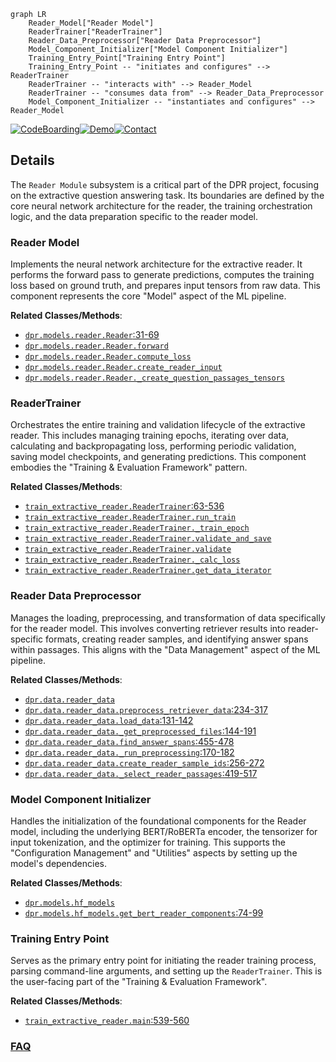 ```mermaid
graph LR
    Reader_Model["Reader Model"]
    ReaderTrainer["ReaderTrainer"]
    Reader_Data_Preprocessor["Reader Data Preprocessor"]
    Model_Component_Initializer["Model Component Initializer"]
    Training_Entry_Point["Training Entry Point"]
    Training_Entry_Point -- "initiates and configures" --> ReaderTrainer
    ReaderTrainer -- "interacts with" --> Reader_Model
    ReaderTrainer -- "consumes data from" --> Reader_Data_Preprocessor
    Model_Component_Initializer -- "instantiates and configures" --> Reader_Model
```

[![CodeBoarding](https://img.shields.io/badge/Generated%20by-CodeBoarding-9cf?style=flat-square)](https://github.com/CodeBoarding/GeneratedOnBoardings)[![Demo](https://img.shields.io/badge/Try%20our-Demo-blue?style=flat-square)](https://www.codeboarding.org/demo)[![Contact](https://img.shields.io/badge/Contact%20us%20-%20contact@codeboarding.org-lightgrey?style=flat-square)](mailto:contact@codeboarding.org)

## Details

The `Reader Module` subsystem is a critical part of the DPR project, focusing on the extractive question answering task. Its boundaries are defined by the core neural network architecture for the reader, the training orchestration logic, and the data preparation specific to the reader model.

### Reader Model
Implements the neural network architecture for the extractive reader. It performs the forward pass to generate predictions, computes the training loss based on ground truth, and prepares input tensors from raw data. This component represents the core "Model" aspect of the ML pipeline.


**Related Classes/Methods**:

- <a href="https://github.com/facebookresearch/DPR/blob/main/dpr/models/reader.py#L31-L69" target="_blank" rel="noopener noreferrer">`dpr.models.reader.Reader`:31-69</a>
- <a href="https://github.com/facebookresearch/DPR/blob/main/dpr/models/reader.py" target="_blank" rel="noopener noreferrer">`dpr.models.reader.Reader.forward`</a>
- <a href="https://github.com/facebookresearch/DPR/blob/main/dpr/models/reader.py" target="_blank" rel="noopener noreferrer">`dpr.models.reader.Reader.compute_loss`</a>
- <a href="https://github.com/facebookresearch/DPR/blob/main/dpr/models/reader.py" target="_blank" rel="noopener noreferrer">`dpr.models.reader.Reader.create_reader_input`</a>
- <a href="https://github.com/facebookresearch/DPR/blob/main/dpr/models/reader.py" target="_blank" rel="noopener noreferrer">`dpr.models.reader.Reader._create_question_passages_tensors`</a>


### ReaderTrainer
Orchestrates the entire training and validation lifecycle of the extractive reader. This includes managing training epochs, iterating over data, calculating and backpropagating loss, performing periodic validation, saving model checkpoints, and generating predictions. This component embodies the "Training & Evaluation Framework" pattern.


**Related Classes/Methods**:

- <a href="https://github.com/facebookresearch/DPR/blob/main/train_extractive_reader.py#L63-L536" target="_blank" rel="noopener noreferrer">`train_extractive_reader.ReaderTrainer`:63-536</a>
- <a href="https://github.com/facebookresearch/DPR/blob/main/train_extractive_reader.py" target="_blank" rel="noopener noreferrer">`train_extractive_reader.ReaderTrainer.run_train`</a>
- <a href="https://github.com/facebookresearch/DPR/blob/main/train_extractive_reader.py" target="_blank" rel="noopener noreferrer">`train_extractive_reader.ReaderTrainer._train_epoch`</a>
- <a href="https://github.com/facebookresearch/DPR/blob/main/train_extractive_reader.py" target="_blank" rel="noopener noreferrer">`train_extractive_reader.ReaderTrainer.validate_and_save`</a>
- <a href="https://github.com/facebookresearch/DPR/blob/main/train_extractive_reader.py" target="_blank" rel="noopener noreferrer">`train_extractive_reader.ReaderTrainer.validate`</a>
- <a href="https://github.com/facebookresearch/DPR/blob/main/train_extractive_reader.py" target="_blank" rel="noopener noreferrer">`train_extractive_reader.ReaderTrainer._calc_loss`</a>
- <a href="https://github.com/facebookresearch/DPR/blob/main/train_extractive_reader.py" target="_blank" rel="noopener noreferrer">`train_extractive_reader.ReaderTrainer.get_data_iterator`</a>


### Reader Data Preprocessor
Manages the loading, preprocessing, and transformation of data specifically for the reader model. This involves converting retriever results into reader-specific formats, creating reader samples, and identifying answer spans within passages. This aligns with the "Data Management" aspect of the ML pipeline.


**Related Classes/Methods**:

- <a href="https://github.com/facebookresearch/DPR/blob/main/dpr/data/reader_data.py" target="_blank" rel="noopener noreferrer">`dpr.data.reader_data`</a>
- <a href="https://github.com/facebookresearch/DPR/blob/main/dpr/data/reader_data.py#L234-L317" target="_blank" rel="noopener noreferrer">`dpr.data.reader_data.preprocess_retriever_data`:234-317</a>
- <a href="https://github.com/facebookresearch/DPR/blob/main/dpr/data/reader_data.py#L131-L142" target="_blank" rel="noopener noreferrer">`dpr.data.reader_data.load_data`:131-142</a>
- <a href="https://github.com/facebookresearch/DPR/blob/main/dpr/data/reader_data.py#L144-L191" target="_blank" rel="noopener noreferrer">`dpr.data.reader_data._get_preprocessed_files`:144-191</a>
- <a href="https://github.com/facebookresearch/DPR/blob/main/dpr/data/reader_data.py#L455-L478" target="_blank" rel="noopener noreferrer">`dpr.data.reader_data.find_answer_spans`:455-478</a>
- <a href="https://github.com/facebookresearch/DPR/blob/main/dpr/data/reader_data.py#L170-L182" target="_blank" rel="noopener noreferrer">`dpr.data.reader_data._run_preprocessing`:170-182</a>
- <a href="https://github.com/facebookresearch/DPR/blob/main/dpr/data/reader_data.py#L256-L272" target="_blank" rel="noopener noreferrer">`dpr.data.reader_data.create_reader_sample_ids`:256-272</a>
- <a href="https://github.com/facebookresearch/DPR/blob/main/dpr/data/reader_data.py#L419-L517" target="_blank" rel="noopener noreferrer">`dpr.data.reader_data._select_reader_passages`:419-517</a>


### Model Component Initializer
Handles the initialization of the foundational components for the Reader model, including the underlying BERT/RoBERTa encoder, the tensorizer for input tokenization, and the optimizer for training. This supports the "Configuration Management" and "Utilities" aspects by setting up the model's dependencies.


**Related Classes/Methods**:

- <a href="https://github.com/facebookresearch/DPR/blob/main/dpr/models/hf_models.py" target="_blank" rel="noopener noreferrer">`dpr.models.hf_models`</a>
- <a href="https://github.com/facebookresearch/DPR/blob/main/dpr/models/hf_models.py#L74-L99" target="_blank" rel="noopener noreferrer">`dpr.models.hf_models.get_bert_reader_components`:74-99</a>


### Training Entry Point
Serves as the primary entry point for initiating the reader training process, parsing command-line arguments, and setting up the `ReaderTrainer`. This is the user-facing part of the "Training & Evaluation Framework".


**Related Classes/Methods**:

- <a href="https://github.com/facebookresearch/DPR/blob/main/train_extractive_reader.py#L539-L560" target="_blank" rel="noopener noreferrer">`train_extractive_reader.main`:539-560</a>




### [FAQ](https://github.com/CodeBoarding/GeneratedOnBoardings/tree/main?tab=readme-ov-file#faq)